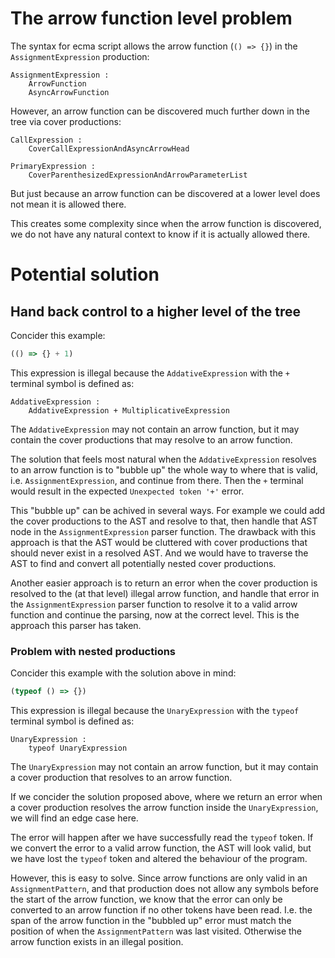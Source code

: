 # The arrow function level problem

The syntax for ecma script allows the arrow function (`() => {}`) in the
`AssignmentExpression` production:
```
AssignmentExpression :
    ArrowFunction
    AsyncArrowFunction
```

However, an arrow function can be discovered much further down in the tree via
cover productions:
```
CallExpression :
    CoverCallExpressionAndAsyncArrowHead

PrimaryExpression :
    CoverParenthesizedExpressionAndArrowParameterList
```

But just because an arrow function can be discovered at a lower level does not
mean it is allowed there.

This creates some complexity since when the arrow function is discovered, we
do not have any natural context to know if it is actually allowed there.


# Potential solution

## Hand back control to a higher level of the tree

Concider this example:
```js
(() => {} + 1)
```

This expression is illegal because the `AddativeExpression` with the `+`
terminal symbol is defined as:
```
AddativeExpression :
    AddativeExpression + MultiplicativeExpression
```

The `AddativeExpression` may not contain an arrow function, but it may contain
the cover productions that may resolve to an arrow function.

The solution that feels most natural when the `AddativeExpression` resolves to
an arrow function is to "bubble up" the whole way to where that is valid, i.e.
`AssignmentExpression`, and continue from there. Then the `+` terminal would
result in the expected `Unexpected token '+'` error.

This "bubble up" can be achived in several ways. For example we could add the
cover productions to the AST and resolve to that, then handle that AST node in
the `AssignmentExpression` parser function. The drawback with this approach is
that the AST would be cluttered with cover productions that should never exist
in a resolved AST. And we would have to traverse the AST to find and convert
all potentially nested cover productions.

Another easier approach is to return an error when the cover production is
resolved to the (at that level) illegal arrow function, and handle that error
in the `AssignmentExpression` parser function to resolve it to a valid arrow
function and continue the parsing, now at the correct level. This is the
approach this parser has taken.


### Problem with nested productions

Concider this example with the solution above in mind:
```js
(typeof () => {})
```

This expression is illegal because the `UnaryExpression` with the `typeof`
terminal symbol is defined as:
```
UnaryExpression :
    typeof UnaryExpression
```

The `UnaryExpression` may not contain an arrow function, but it may contain a
cover production that resolves to an arrow function.

If we concider the solution proposed above, where we return an error when a
cover production resolves the arrow function inside the `UnaryExpression`,
we will find an edge case here.

The error will happen after we have successfully read the `typeof` token. If we
convert the error to a valid arrow function, the AST will look valid, but we
have lost the `typeof` token and altered the behaviour of the program.

However, this is easy to solve. Since arrow functions are only valid in an
`AssignmentPattern`, and that production does not allow any symbols before the
start of the arrow function, we know that the error can only be converted to
an arrow function if no other tokens have been read. I.e. the span of the arrow
function in the "bubbled up" error must match the position of when the
`AssignmentPattern` was last visited. Otherwise the arrow function exists in
an illegal position.


